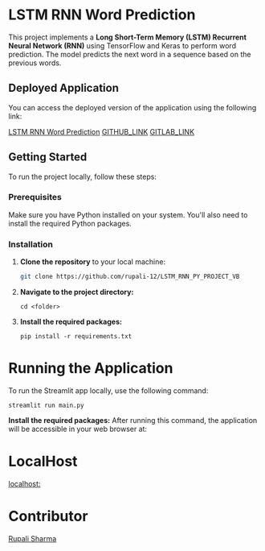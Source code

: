 # LSTM RNN Word Prediction

This project implements a **Long Short-Term Memory (LSTM) Recurrent Neural Network (RNN)** using TensorFlow and Keras to perform word prediction. The model predicts the next word in a sequence based on the previous words.

## Deployed Application

You can access the deployed version of the application using the following link:

[LSTM RNN Word Prediction](https://lstmrnnpyprojectvb-quwzawu4ynybzvyeakofkf.streamlit.app/)
[GITHUB_LINK](https://github.com/rupali-12/LSTM_RNN_PY_PROJECT_VB)
[GITLAB_LINK](GITLABLINK)

## Getting Started

To run the project locally, follow these steps:

### Prerequisites

Make sure you have Python installed on your system. You'll also need to install the required Python packages.

### Installation

1. **Clone the repository** to your local machine:

   ```bash
   git clone https://github.com/rupali-12/LSTM_RNN_PY_PROJECT_VB
   ```

2. **Navigate to the project directory:**

   ```
   cd <folder>

   ```

3. **Install the required packages:**

   ```
   pip install -r requirements.txt
   ```

# Running the Application

To run the Streamlit app locally, use the following command:

```
streamlit run main.py
```

**Install the required packages:**
After running this command, the application will be accessible in your web browser at:

# LocalHost

[localhost:](http://localhost:${PORT}/)

# Contributor

[Rupali Sharma](<(https://github.com/rupali-12/)>)
